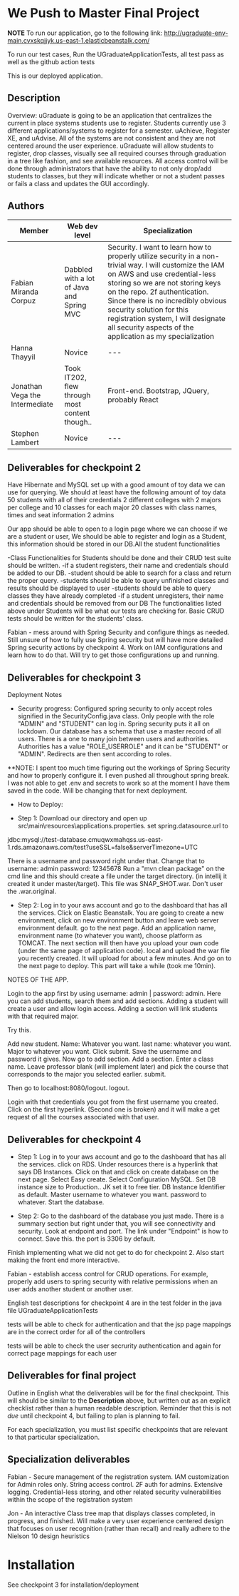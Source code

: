 # We Push to Master Final Project

**NOTE**
To run our application, go to the following link:
http://ugraduate-env-main.cvxskqjjyk.us-east-1.elasticbeanstalk.com/

To run our test cases, Run the UGraduateApplicationTests, all test pass as well as the github action tests

This is our deployed application.

## Description

Overview: uGraduate is going to be an application that centralizes the current
in place systems students use to register. Students currently use 3 different
applications/systems to register for a semester. uAchieve, Register XE,
and uAdvise. All of the systems are not consistent and they are not centered
around the user experience. uGraduate will allow students to register, drop
classes, visually see all required courses through graduation in a tree like
fashion, and see available resources. All access control will be done through
administrators that have the ability to not only drop/add students to classes,
but they will indicate whether or not a student passes or fails a class and
updates the GUI accordingly.


## Authors

| Member | Web dev level | Specialization |
| --- | --- | --- |
| Fabian Miranda Corpuz | Dabbled with a lot of Java and Spring MVC | Security. I want to learn how to properly utilize security in a non-trivial way. I will customize the IAM on AWS and use credential-less storing so we are not storing keys on the repo. 2f authentication. Since there is no incredibly obvious security solution for this registration system, I will designate all security aspects of the application as my specialization |
| Hanna Thayyil | Novice | --- |
| Jonathan Vega the Intermediate | Took IT202, flew through most content though.. | Front-end. Bootstrap, JQuery, probably React |
| Stephen Lambert | Novice | --- |

## Deliverables for checkpoint 2

Have Hibernate and MySQL set up with a good amount of toy data we can use for querying.
We should at least have the following amount of toy data
50 students with all of their credentials
2 different colleges with 2 majors per college and 10 classes for each major
20 classes with class names, times and seat information
2 admins

Our app should be able to open to a login page where we can choose if we are a student or user, We should be able to register and login as a Student, this information should be stored in our DB.All the student functionalities

-Class Functionalities for Students should be done and their CRUD test suite should be written. -if a student registers, their name and credentials should be added to our DB.
-student should be able to search for a class and return the proper query.
-students should be able to query unfinished classes and results should be displayed to user
-students should be able to query classes they have already completed
-if a student unregisters, their name and credentials should be removed from our DB
The functionalities listed above under Students will be what our tests are checking for. Basic CRUD tests should be written for the students' class.

Fabian - mess around with Spring Security and configure things as needed. Still unsure of how to fully use Spring security but will have more detailed Spring security actions by checkpoint 4. Work on IAM configurations and learn how to do that. Will try to get those configurations up and running.

## Deliverables for checkpoint 3
Deployment Notes
- Security progress: Configured spring security to only accept roles signified in the SecurityConfig.java class. Only
people with the role "ADMIN" and "STUDENT" can log in. Spring security puts it all on lockdown. Our database has
a schema that use a master record of all users. There is a one to many join between users and authorities. Authorities
has a value "ROLE_USERROLE" and it can be "STUDENT" or "ADMIN". Redirects are then sent according to roles.

**NOTE: I spent too much time figuring out the workings of Spring Security and how to properly configure it. I even
pushed all throughout spring break. I was not able to get .env and secrets to work so at the moment I have them
saved in the code. Will be changing that for next deployment.


- How to Deploy:

- Step 1: Download our directory and open up src\main\resources\applications.properties. set spring.datasource.url to

jdbc:mysql://test-database.cmuqwxmahqss.us-east-1.rds.amazonaws.com/test?useSSL=false&serverTimezone=UTC

There is a username and password right under that. Change that to
username: admin
password: 12345678
Run a "mvn clean package" on the cmd line and this should create a file under the target directory.
(in intellij it created it under master/target). This file was SNAP_SHOT.war. Don't user the .war.original.

- Step 2: Log in to your aws account and go to the dashboard that has all the services. Click on Elastic
Beanstalk. You are going to create a new environment, click on new environment button and leave web server environment
default. go to the next page. Add an application name, environment name (to whatever you want), choose platform
as TOMCAT. The next section will then have you upload your own code (under the same page of application code). local
and upload the war file you recently created. It will upload for about a few minutes. And go on to the next page to
deploy. This part will take a while (took me 10min).

NOTES OF THE APP.

Login to the app first by using username: admin | password: admin. Here you can add students, search them and add
sections. Adding a student will create a user and allow login access. Adding a section will link students with
that required major.

Try this.

Add new student. Name: Whatever you want. last name: whatever you want. Major to whatever you want.
Click submit. Save the username and password it gives. Now go to add section. Add a section. Enter
a class name. Leave professor blank (will implement later) and pick the course that corresponds to the major
you selected earlier. submit.

Then go to localhost:8080/logout. logout.

Login with that credentials you got from the first username you created. Click on the first hyperlink. (Second one
is broken) and it will make a get request of all the courses associated with that user.   

## Deliverables for checkpoint 4


- Step 1: Log in to your aws account and go to the dashboard that has all the services. click on RDS.
Under resources there is a hyperlink that says DB Instances. Click on that and click on create database on the next
page. Select Easy create. Select Configuration MySQL. Set DB instance size to Production.. JK set it to free tier.
DB Instance Identifier as default. Master username to whatever you want. password to whatever. Start the database.

- Step 2: Go to the dashboard of the database you just made. There is a summary section but right under that,
you will see connectivity and security. Look at endpoint and port. The link under "Endpoint" is how to connect.
Save this. the port is 3306 by default.


Finish implementing what we did not get to do for checkpoint 2.
Also start making the front end more interactive.

Fabian - establish access control for CRUD operations. For example, properly add users to spring security with relative permissions when an user adds another student or another user.

English test descriptions for checkpoint 4 are in the test folder in the java file UGraduateApplicationTests

tests will be able to check for authentication and that the jsp page mappings are in the correct order for all of the controllers

tests will be able to check the user secrurity authentication and again for correct page mappings for each user

## Deliverables for final project

Outline in English what the deliverables will be for the final checkpoint. This will should be
similar to the **Description** above, but written out as an explicit checklist rather than a human
readable description. Reminder that this is not *due* until checkpoint 4, but failing to plan is
planning to fail.

For each specialization, you must list specific checkpoints that are relevant to that particular specialization.

## Specialization deliverables

Fabian - Secure management of the registration system. IAM customization for Admin roles only. String access control. 2F auth for admins. Extensive logging. Credential-less storing, and other related security vulnerabilities within the scope of the registration system

Jon - An interactive Class tree map that displays classes completed, in progress, and finished. Will make a very user experience centered design that focuses on user recognition (rather than recall) and really adhere to the Nielson 10 design heuristics

# Installation

See checkpoint 3 for installation/deployment